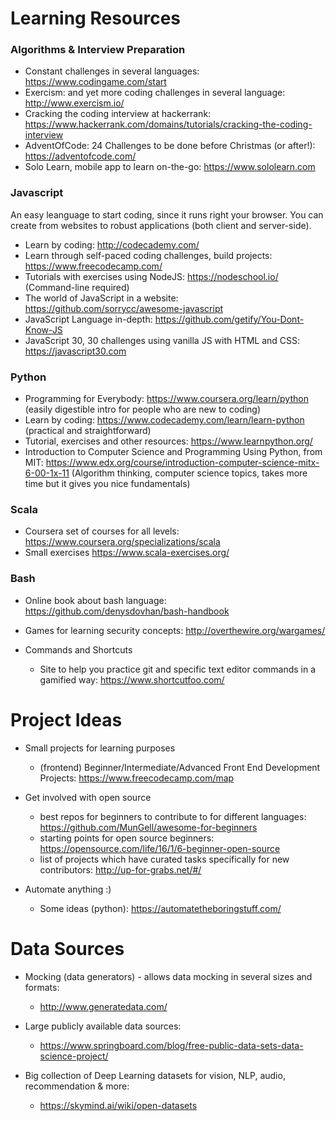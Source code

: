 
Learning Resources
=========================

### Algorithms & Interview Preparation

  * Constant challenges in several languages: https://www.codingame.com/start
  * Exercism: and yet more coding challenges in several language: http://www.exercism.io/
  * Cracking the coding interview at hackerrank: https://www.hackerrank.com/domains/tutorials/cracking-the-coding-interview
  * AdventOfCode: 24 Challenges to be done before Christmas (or after!): https://adventofcode.com/
  * Solo Learn, mobile app to learn on-the-go: https://www.sololearn.com

### Javascript

An easy leanguage to start coding, since it runs right your browser. You can create from websites to robust applications (both client and server-side).

  * Learn by coding: http://codecademy.com/
  * Learn through self-paced coding challenges, build projects: https://www.freecodecamp.com/
  * Tutorials with exercises using NodeJS: https://nodeschool.io/ (Command-line required)
  * The world of JavaScript in a website: https://github.com/sorrycc/awesome-javascript
  * JavaScript Language in-depth: https://github.com/getify/You-Dont-Know-JS
  * JavaScript 30, 30 challenges using vanilla JS with HTML and CSS: https://javascript30.com

### Python
  * Programming for Everybody: https://www.coursera.org/learn/python (easily digestible intro for people who are new to coding)
  * Learn by coding: https://www.codecademy.com/learn/learn-python (practical and straightforward)
  * Tutorial, exercises and other resources: https://www.learnpython.org/
  * Introduction to Computer Science and Programming Using Python, from MIT: https://www.edx.org/course/introduction-computer-science-mitx-6-00-1x-11 (Algorithm thinking, computer science topics, takes more time but it gives you nice fundamentals)

### Scala

  * Coursera set of courses for all levels: https://www.coursera.org/specializations/scala
  * Small exercises https://www.scala-exercises.org/

### Bash

  * Online book about bash language: https://github.com/denysdovhan/bash-handbook
  * Games for learning security concepts: http://overthewire.org/wargames/

* Commands and Shortcuts

  * Site to help you practice git and specific text editor commands in a gamified way: https://www.shortcutfoo.com/


Project Ideas
=========================

* Small projects for learning purposes
  * (frontend) Beginner/Intermediate/Advanced Front End Development Projects: https://www.freecodecamp.com/map

* Get involved with open source
  * best repos for beginners to contribute to for different languages: https://github.com/MunGell/awesome-for-beginners
  * starting points for open source beginners: https://opensource.com/life/16/1/6-beginner-open-source
  * list of projects which have curated tasks specifically for new contributors: http://up-for-grabs.net/#/

* Automate anything :)   
  * Some ideas (python): https://automatetheboringstuff.com/



Data Sources
=========================

* Mocking (data generators) - allows data mocking in several sizes and formats:
  * http://www.generatedata.com/

* Large publicly available data sources:
  * https://www.springboard.com/blog/free-public-data-sets-data-science-project/
  
* Big collection of Deep Learning datasets for vision, NLP, audio, recommendation & more: 
  * https://skymind.ai/wiki/open-datasets
  
